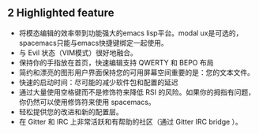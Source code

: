 ## 2 Highlighted feature
- 将模态编辑的效率带到功能强大的emacs lisp平台。modal ux是可选的，spacemacs只能与emacs快捷键绑定一起使用。
- 与 Evil 状态（VIM模式）很好地融合。
- 保持你的手指放在首页，快速编辑支持 QWERTY 和  BEPO  布局
- 简约和漂亮的图形用户界面保持您的可用屏幕空间重要的是：您的文本文件。
- 快速的启动时间：尽可能的减少软件包和配置的延迟
- 通过大量使用空格键而不是修饰符来降低 RSI 的风险。如果你的拇指有问题，你仍然可以使用修饰符来使用 spacemacs。
- 轻松提供您的改进和新的配置层。
- 在 Gitter 和 IRC 上非常活跃和有帮助的社区（通过 Gitter IRC bridge ）。